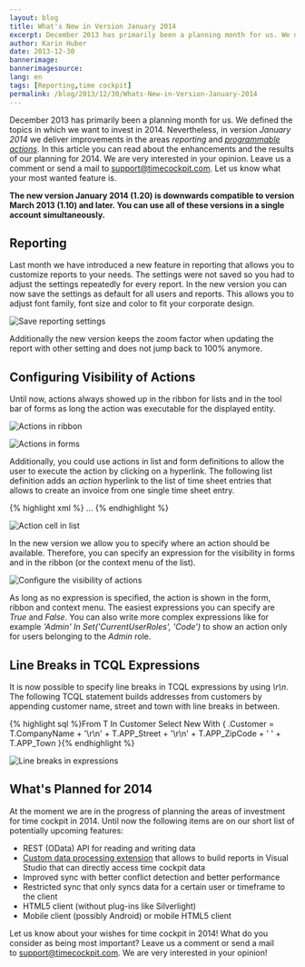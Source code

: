 ```yaml
---
layout: blog
title: What's New in Version January 2014
excerpt: December 2013 has primarily been a planning month for us. We defined the topics in which we want to invest in 2014. Nevertheless, in version January 2014 we deliver improvements in the areas reporting and programmable actions. In this article you can read about the enhancements and the results of our planning for 2014.
author: Karin Huber
date: 2013-12-30
bannerimage: 
bannerimagesource: 
lang: en
tags: [Reporting,time cockpit]
permalink: /blog/2013/12/30/Whats-New-in-Version-January-2014
---
```


<p>December 2013 has primarily been a planning month for us. We defined the topics in which we want to invest in 2014. Nevertheless, in version <em>January 2014</em> we deliver improvements in the areas <em>reporting</em> and <em><a href="http://help.timecockpit.com/?topic=html/d11350b0-c965-47bf-8166-5ceda1541dee.htm" target="_blank">programmable actions</a></em>. In this article you can read about the enhancements and the results of our planning for 2014. We are very interested in your opinion. Leave us a comment or send a mail to <a href="mailto:support@timecockpit.com" target="_blank">support@timecockpit.com</a>. Let us know what your most wanted feature is.</p><p>
  <strong>The new version January 2014 (1.20) is downwards compatible to version March 2013 (1.10) and later. You can use all of these versions in a single account simultaneously.</strong>
</p><h2>Reporting</h2><p>Last month we have introduced a new feature in reporting that allows you to customize reports to your needs. The settings were not saved so you had to adjust the settings repeatedly for every report. In the new version you can now save the settings as default for all users and reports. This allows you to adjust font family, font size and color to fit your corporate design.</p><p>
  <img src="{{site.baseurl}}/content/images/blog/2013/12/save-reporting-settings.png" alt="Save reporting settings" title="Save reporting settings" />
</p><p>Additionally the new version keeps the zoom factor when updating the report with other setting and does not jump back to 100% anymore.</p><h2>Configuring Visibility of Actions</h2><p>Until now, actions always showed up in the ribbon for lists and in the tool bar of forms as long the action was executable for the displayed entity.</p><p>
  <img src="{{site.baseurl}}/content/images/blog/2013/12/actions-in-ribbon.png" alt="Actions in ribbon" title="Actions in ribbon" />
</p><p>
  <img src="{{site.baseurl}}/content/images/blog/2013/12/actions-in-forms.png" alt="Actions in forms" title="Actions in forms" />
</p><p>Additionally, you could use actions in list and form definitions to allow the user to execute the action by clicking on a hyperlink. The following list definition adds an <em>action</em> hyperlink to the list of time sheet entries that allows to create an invoice from one single time sheet entry.</p>{% highlight xml %}    ...
    <BoundCell Content="=Current.Billed" />
    <BoundCell Content="=Current.FixedPrice" />
    <ActionCell Content="Create Invoice ..." Action="APP_CreateInvoiceAction" EntityObject="=Current.Me" />
</List>{% endhighlight %}<p>
  <img src="{{site.baseurl}}/content/images/blog/2013/12/action-cell.png" alt="Action cell in list" title="Action cell in list" />
</p><p>In the new version we allow you to specify where an action should be available. Therefore, you can specify an expression for the visibility in forms and in the ribbon (or the context menu of the list).</p><p>
  <img src="{{site.baseurl}}/content/images/blog/2013/12/configure-visibility-of-action.png" alt="Configure the visibility of actions" title="Configure the visibility of actions" />
</p><p>As long as no expression is specified, the action is shown in the form, ribbon and context menu. The easiest expressions you can specify are <em>True</em> and <em>False</em>. You can also write more complex expressions like for example <em>'Admin' In Set('CurrentUserRoles', 'Code')</em> to show an action only for users belonging to the <em>Admin</em> role.</p><h2>Line Breaks in TCQL Expressions</h2><p>It is now possible to specify line breaks in TCQL expressions by using <em>\r\n</em>. The following TCQL statement builds addresses from customers by appending customer name, street and town with line breaks in between.</p>{% highlight sql %}From T In Customer
Select New With
{
.Customer = T.CompanyName + '\r\n' + T.APP_Street + '\r\n' + T.APP_ZipCode + ' ' + T.APP_Town
}{% endhighlight %}<p>
  <img src="{{site.baseurl}}/content/images/blog/2013/12/line-breaks-in-expressions.png" alt="Line breaks in expressions" title="Line breaks in expressions" />
</p><h2>What's Planned for 2014</h2><p>At the moment we are in the progress of planning the areas of investment for time cockpit in 2014. Until now the following items are on our short list of potentially upcoming features:</p><ul>
  <li>REST (OData) API for reading and writing data</li>
  <li>
    <a href="http://technet.microsoft.com/en-us/library/ms152816.aspx" target="_blank">Custom data processing extension</a> that allows to build reports in Visual Studio that can directly access time cockpit data</li>
  <li>Improved sync with better conflict detection and better performance</li>
  <li>Restricted sync that only syncs data for a certain user or timeframe to the client</li>
  <li>HTML5 client (without plug-ins like Silverlight)</li>
  <li>Mobile client (possibly Android) or mobile HTML5 client</li>
</ul><p>Let us know about your wishes for time cockpit in 2014! What do you consider as being most important? Leave us a comment or send a mail to <a href="mailto:support@timecockpit.com" target="_blank">support@timecockpit.com</a>. We are very interested in your opinion!</p>